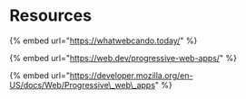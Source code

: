 # Resources

{% embed url="https://whatwebcando.today/" %}

{% embed url="https://web.dev/progressive-web-apps/" %}

{% embed url="https://developer.mozilla.org/en-US/docs/Web/Progressive\_web\_apps" %}

